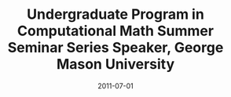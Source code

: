 ---
title: "Undergraduate Program in Computational Math Summer Seminar Series Speaker, George Mason University"
collection: talks
type: "Colloquium" 
permalink: /talks/2011talk3
venue: "Fairfax, VA"
date: 2011-07-01
location: "Fairfax, VA"
---